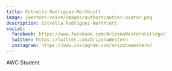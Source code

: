 ```yaml
---
title: Estrella Rodriguez-Northcutt
image: /western-voice/images/authors/author-avatar.png
description: Estrella Rodriguez-Northcutt
social:
  facebook: https://www.facebook.com/ArizonaWesternCollege/
  twitter: https://twitter.com/ArizonaWestern
  instagram: https://www.instagram.com/arizonawestern/
---
```


AWC Student